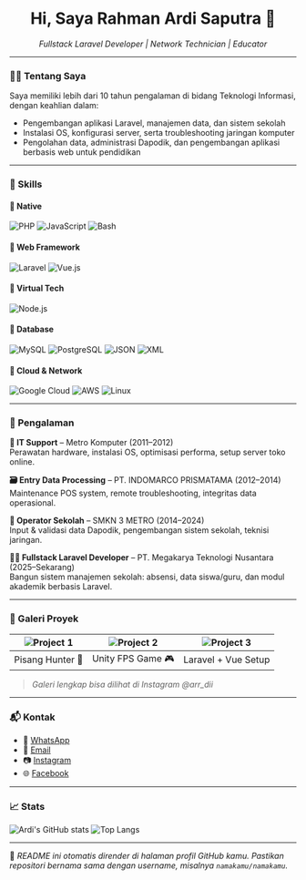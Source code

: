 <h1 align="center">Hi, Saya Rahman Ardi Saputra 👋</h1>
<p align="center">
  <em>Fullstack Laravel Developer | Network Technician | Educator</em>
</p>

---

### 👨‍💻 Tentang Saya

Saya memiliki lebih dari 10 tahun pengalaman di bidang Teknologi Informasi, dengan keahlian dalam:
- Pengembangan aplikasi Laravel, manajemen data, dan sistem sekolah
- Instalasi OS, konfigurasi server, serta troubleshooting jaringan komputer
- Pengolahan data, administrasi Dapodik, dan pengembangan aplikasi berbasis web untuk pendidikan

---

### 🧠 Skills

#### 🔹 Native
![PHP](https://img.shields.io/badge/PHP-black?style=for-the-badge&logo=php)
![JavaScript](https://img.shields.io/badge/JavaScript-black?style=for-the-badge&logo=javascript)
![Bash](https://img.shields.io/badge/Bash-black?style=for-the-badge&logo=gnubash)

#### 🔹 Web Framework
![Laravel](https://img.shields.io/badge/Laravel-red?style=for-the-badge&logo=laravel)
![Vue.js](https://img.shields.io/badge/Vue.js-green?style=for-the-badge&logo=vue.js)

#### 🔹 Virtual Tech
![Node.js](https://img.shields.io/badge/Node.js-339933?style=for-the-badge&logo=nodedotjs)

#### 🔹 Database
![MySQL](https://img.shields.io/badge/MySQL-00758f?style=for-the-badge&logo=mysql)
![PostgreSQL](https://img.shields.io/badge/PostgreSQL-336791?style=for-the-badge&logo=postgresql)
![JSON](https://img.shields.io/badge/JSON-000?style=for-the-badge&logo=json)
![XML](https://img.shields.io/badge/XML-black?style=for-the-badge)

#### 🔹 Cloud & Network
![Google Cloud](https://img.shields.io/badge/Google%20Cloud-4285F4?style=for-the-badge&logo=googlecloud)
![AWS](https://img.shields.io/badge/AWS-232F3E?style=for-the-badge&logo=amazonaws)
![Linux](https://img.shields.io/badge/Linux-black?style=for-the-badge&logo=linux)

---

### 💼 Pengalaman

**🔧 IT Support** – Metro Komputer (2011–2012)  
Perawatan hardware, instalasi OS, optimisasi performa, setup server toko online.

**🗃️ Entry Data Processing** – PT. INDOMARCO PRISMATAMA (2012–2014)  
Maintenance POS system, remote troubleshooting, integritas data operasional.

**🏫 Operator Sekolah** – SMKN 3 METRO (2014–2024)  
Input & validasi data Dapodik, pengembangan sistem sekolah, teknisi jaringan.

**🧑‍💻 Fullstack Laravel Developer** – PT. Megakarya Teknologi Nusantara (2025–Sekarang)  
Bangun sistem manajemen sekolah: absensi, data siswa/guru, dan modul akademik berbasis Laravel.

---

### 📸 Galeri Proyek

| ![Project 1](https://instagram.fcgk27-1.fna.fbcdn.net/your_image1.jpg) | ![Project 2](https://instagram.fcgk27-1.fna.fbcdn.net/your_image2.jpg) | ![Project 3](https://instagram.fcgk27-1.fna.fbcdn.net/your_image3.jpg) |
|:--:|:--:|:--:|
| Pisang Hunter 🍌 | Unity FPS Game 🎮 | Laravel + Vue Setup |

> *Galeri lengkap bisa dilihat di Instagram @arr_dii*

---

### 📬 Kontak

- 📱 [WhatsApp](https://wa.me/628xxxxxxxxxx)
- 📧 [Email](mailto:rahmanardi@email.com)
- 📷 [Instagram](https://instagram.com/arr_dii)
- 🌐 [Facebook](https://facebook.com/namakamu)

---

### 📈 Stats

![Ardi's GitHub stats](https://github-readme-stats.vercel.app/api?username=namakamu&show_icons=true&theme=default)
![Top Langs](https://github-readme-stats.vercel.app/api/top-langs/?username=namakamu&layout=compact)

---

📝 *README ini otomatis dirender di halaman profil GitHub kamu. Pastikan repositori bernama sama dengan username, misalnya `namakamu/namakamu`.*
